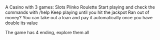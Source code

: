 A Casino with 3 games:
Slots
Plinko
Roulette
Start playing and check the commands with /help
Keep playing until you hit the jackpot
Ran out of money?
You can take out a loan and pay it automatically once you have double its value

The game has 4 ending, explore them all